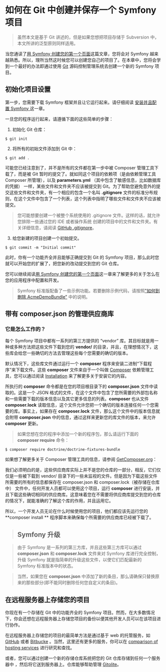 # 如何在 Git 中创建并保存一个 Symfony 项目

> 虽然本文是基于 Git 讲述的，但是如果您想把项目存储于 Subversion 中，本文所讲的泛型原则同样适用。

当您通读了[用 Symfony 创建您的第一个页面](http://symfony.com/doc/current/book/page_creation.html)这篇文章，您将会对 Symfony 越来越熟悉。所以，理所当然这时候您可以创建您自己的项目了。在本章中，您将会学到一个最好的办法即通过使用 [Git](http://git-scm.com/) 源码控制管理系统去创建一个新的 Symfony 项目。

## 初始化项目设置

第一步，您需要下载 Symfony 框架并且让它运行起来。请仔细阅读 [安装并且配置 Symfony ](http://symfony.com/doc/current/book/installation.html) 这一章。

一旦您的程序运行起来，请遵循下面的这些简单的步骤：

1. 初始化 Git 仓库：

```
$ git init
```

2. 将所有的初始文件添加到 Git 中：

```
$ git add .
```

可能您已经注意到了，并不是所有的文件都在第一步中被 Composer 管理工具下载了，而是被 Git 暂时的提交了。就如同这个项目的依赖项（是由依赖管理工具 Composer 所管理），以及 **parameters.yml**  （其中包含了敏感信息，比如数据库的凭据） 一样，某些文件和文件夹不应该被提交到 Git。为了帮助您避免意外的提交这些文件和文件夹，有一个相应的包含一个名叫 **.gitignore**  文件的标准分布规则，在这个文件中包含了一个列表，这个列表中指明了哪些文件和文件夹不应该被提交。

> 您可能想要创建一个被整个系统使用的 .gitignore 文件。这样的话，就允许您排除一些通过您的 IDE 或者操作系统 创建的项目中的文件和文件夹。有关详细信息，请阅读 [GitHub .gitignore](https://help.github.com/articles/ignoring-files/)。

3. 给您新建的项目创建一个初始提交。

```
$ git commit -m "Initial commit"
```

此时，你有一个功能齐全并且能够正确提交到 Git 的 Symfony 项目，那么此时您就可以开始您的扩展了，把您新的改动提交到您的 Git 仓库。

您可以继续阅读[用 Symfony 创建您的第一个页面](http://symfony.com/doc/current/book/page_creation.html)这一章来了解更多的关于怎么在您的应用程序中配置和开发。 

> Symfony 标准版配备了一些示例功能。若要删除示例代码，请按照["如何到删除 AcmeDemoBundle"](http://symfony.com/doc/current/cookbook/bundles/remove.html) 中的说明。

## 带有 composer.json 的管理供应商库

### 它是怎么工作的？

每个 Symfony 项目中都有一系列的第三方提供的 “vendor” 库。其目标就是用一种或多种方法把这些文件下载到您的 **vendor/** 的目录，并且，在理想情况下，这些库会给您一些确切的方法去管理这些每个您需要的确切的版本。

默认情况下，这些库文件通过运行一个 **composer** 程序来安装二进制“下载程序”来下载文件。这些 **composer** 文件来自于一个叫做  [Composer](https://getcomposer.org/) 依赖管理工具，您可以通过阅读 [Installation](http://symfony.com/doc/current/book/installation.html#installation-updating-vendors) 来了解更多关于安装它的内容。

所执行的 **composer** 命令都是在您的项目根目录下的 **composer.json** 文件中读取的。这是一个 JSON 格式的文件，在这个文件中包含了您所需要的外部包名称和一些需要下载的版本信息以及其它更多信息的列表。**composer**  也从文件 **composer.lock** 读取信息，这个文件允许您把一个确切的版本连接任何一个您需要的库。事实上，如果存在 **composer.lock** 文件，那么这个文件中的版本信息就会附带 **composer.json**  中的信息，通过这样来更新您的库文件的版本，来允许 **composer** 更新。 

> 如果您想在您的程序中添加一个新的程序包，那么请运行下面的 **composer require** 命令：

```
$ composer require doctrine/doctrine-fixtures-bundle
```

如果想了解更多关于 Composer 管理工具的信息，请参阅 [GetComposer.org](https://getcomposer.org/)：

我们必须明白的是，这些供应商库实际上并不是您的仓库的一部分，相反，它们仅仅是一些被下载到 vendor/ 目录下的一些未监视的文件。但是因为下载这些文件所需要的所有的信息都保存在 composer.json 和 composer.lock（被存储在仓库中） 文件中，任何开发人员都可以使用这个项目，运行 **composer** 进行安装，并且下载这些确切相同的供应商库。这意味着您在不需要将供应商库提交到您的仓库的情况下，就能准确的了解这个库的作用，并且运用它。

所以，一个开发人员无论在什么时候使用您的项目，他们都应该先运行您的 **composer install ** 程序脚本来确保每个所需要的供应商库已经被下载了。

> ## Symfony 升级

> 由于 Symfony 是一系列的第三方库，并且这些第三方库可以通过 **composer.json** 和 **composer.lock** 文件来对 Symfony 库进行完全控制，升级 Symfony 就是指简单的升级这些文件，以使它们匹配最新的 Symfony 标准版本中的状态。

> 当然，如果您在 **composer.json** 中添加了新的条目，那么请确保只替换原来的那些部分(即不能同时删除任何您自定义的条目)。

## 在远程服务器上存储您的项目

你现在有一个存储在 Git 中的功能齐全的 Symfony 项目。然而，在大多数情况下，你会还想在远程服务器上存储您项目的备份以便其他开发人员可以在该项目进行协作。

在远程服务器上存储您的项目的最简单方法是通过基于 web 的托管服务，如 [GitHub](http://git-scm.com/) 或者  [Bitbucke](https://bitbucket.org/) 。当然，这里还有更多的服务，你可以在 [comparison of hosting services](https://en.wikipedia.org/wiki/Comparison_of_source_code_hosting_facilities) 进行研究和查找。

或者，您可以通过创建一个新的存储仓库系统把您的 Git 仓库存储到任何一个服务器中 ，然后将它送到服务器上。仓库能够帮助管理  [Gitolite](https://github.com/sitaramc/gitolite)。